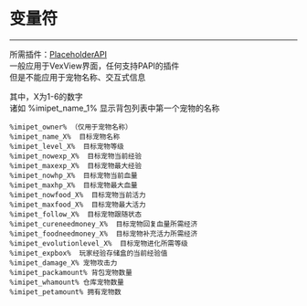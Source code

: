 # 变量符

***
所需插件：[PlaceholderAPI](https://www.mcbbs.net/plugin.php?id=link_redirect&target=https%3A%2F%2Fwww.spigotmc.org%2Fresources%2Fplaceholderapi.6245%2F)  
一般应用于VexView界面，任何支持PAPI的插件  
但是不能应用于宠物名称、交互式信息  

其中，X为1-6的数字  
诸如 %imipet_name_1% 显示背包列表中第一个宠物的名称
```
%imipet_owner% （仅用于宠物名称）
%imipet_name_X%  目标宠物名称
%imipet_level_X%  目标宠物等级
%imipet_nowexp_X%  目标宠物当前经验
%imipet_maxexp_X%  目标宠物最大经验
%imipet_nowhp_X%  目标宠物当前血量
%imipet_maxhp_X%  目标宠物最大血量
%imipet_nowfood_X%  目标宠物当前活力
%imipet_maxfood_X%  目标宠物最大活力
%imipet_follow_X%  目标宠物跟随状态
%imipet_cureneedmoney_X%  目标宠物回复血量所需经济
%imipet_foodneedmoney_X%  目标宠物补充活力所需经济
%imipet_evolutionlevel_X%  目标宠物进化所需等级
%imipet_expbox%  玩家经验存储盒的当前经验值
%imipet_damage_X% 宠物攻击力
%imipet_packamount% 背包宠物数量
%imipet_whamount% 仓库宠物数量
%imipet_petamount% 拥有宠物数
```